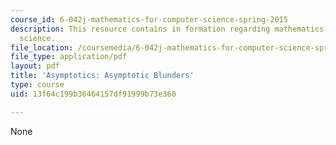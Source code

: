 ```yaml
---
course_id: 6-042j-mathematics-for-computer-science-spring-2015
description: This resource contains in formation regarding mathematics for computer
  science.
file_location: /coursemedia/6-042j-mathematics-for-computer-science-spring-2015/13f64c199b36464157df91999b73e360_MIT6_042JS16_AsymBlunders.pdf
file_type: application/pdf
layout: pdf
title: 'Asymptotics: Asymptotic Blunders'
type: course
uid: 13f64c199b36464157df91999b73e360

---
```

None